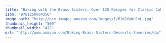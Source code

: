 ```yaml
---
title: "Baking with the Brass Sisters: Over 125 Recipes for Classic Cakes, Pies, Cookies, Breads, Desserts, and Savories from America&#39;s Favorite Home "
isbn: "9781250064356"
image_path: "http://ecx.images-amazon.com/images/I/61mJVykUCvL.jpg"
thumbnail_height: "500"
thumbnail_width: "412"
url: "http://www.amazon.com/Baking-Brass-Sisters-Desserts-Savories/dp/125006435X"
---
```

